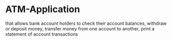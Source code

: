 # ATM-Application
 that allows bank account holders to check their account balances, withdraw or deposit money, transfer money from one account to another, print a statement of account transactions
